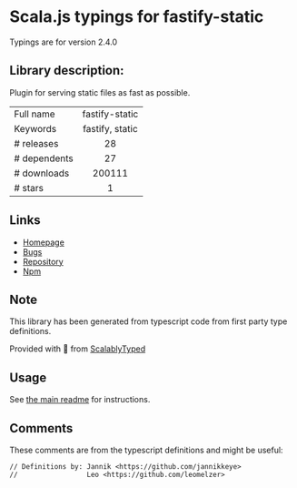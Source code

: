 
# Scala.js typings for fastify-static

Typings are for version 2.4.0

## Library description:
Plugin for serving static files as fast as possible.

|                    |                 |
| ------------------ | :-------------: |
| Full name          | fastify-static |
| Keywords           | fastify, static |
| # releases         | 28 |
| # dependents       | 27 |
| # downloads        | 200111 |
| # stars            | 1 |

## Links
- [Homepage](https://github.com/fastify/fastify-static)
- [Bugs](https://github.com/fastify/fastify-static/issues)
- [Repository](https://github.com/fastify/fastify-static)
- [Npm](https://www.npmjs.com/package/fastify-static)
    


## Note
This library has been generated from typescript code from first party type definitions.

Provided with :purple_heart: from [ScalablyTyped](https://github.com/oyvindberg/ScalablyTyped)

## Usage
See [the main readme](../../readme.md) for instructions.

## Comments

These comments are from the typescript definitions and might be useful:
```
// Definitions by: Jannik <https://github.com/jannikkeye>
//                 Leo <https://github.com/leomelzer>

```

